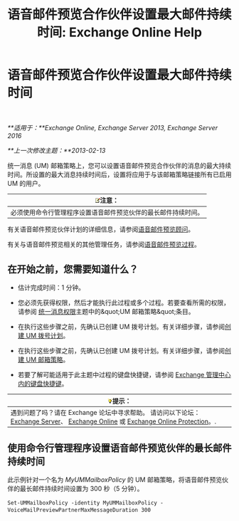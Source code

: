 ﻿---
title: '语音邮件预览合作伙伴设置最大邮件持续时间: Exchange Online Help'
TOCTitle: 语音邮件预览合作伙伴设置最大邮件持续时间
ms:assetid: 18f928ff-f4cc-4eed-a466-de13388780b3
ms:mtpsurl: https://technet.microsoft.com/zh-cn/library/Ff630912(v=EXCHG.150)
ms:contentKeyID: 51408200
ms.date: 05/23/2018
mtps_version: v=EXCHG.150
ms.translationtype: MT
---

# 语音邮件预览合作伙伴设置最大邮件持续时间

 

_**适用于：**Exchange Online, Exchange Server 2013, Exchange Server 2016_

_**上一次修改主题：**2013-02-13_

统一消息 (UM) 邮箱策略上，您可以设置语音邮件预览合作伙伴的消息的最大持续时间。所设置的最大消息持续时间后，设置将应用于与该邮箱策略链接所有已启用 UM 的用户。

<table>
<thead>
<tr class="header">
<th><img src="images/Bb124558.note(EXCHG.150).gif" title="注意" alt="注意" />注意：</th>
</tr>
</thead>
<tbody>
<tr class="odd">
<td>必须使用命令行管理程序设置语音邮件预览伙伴的最长邮件持续时间。</td>
</tr>
</tbody>
</table>


有关语音邮件预览伙伴计划的详细信息，请参阅[语音邮件预览顾问](voice-mail-preview-advisor-exchange-2013-help.md)。

有关与语音邮件预览相关的其他管理任务，请参阅[语音邮件预览过程](voice-mail-preview-procedures-exchange-2013-help.md)。

## 在开始之前，您需要知道什么？

  - 估计完成时间：1 分钟。

  - 您必须先获得权限，然后才能执行此过程或多个过程。若要查看所需的权限，请参阅 [统一消息权限](unified-messaging-permissions-exchange-2013-help.md)主题中的\&quot;UM 邮箱策略\&quot;条目。

  - 在执行这些步骤之前，先确认已创建 UM 拨号计划。有关详细步骤，请参阅[创建 UM 拨号计划](create-a-um-dial-plan-exchange-2013-help.md)。

  - 在执行这些步骤之前，先确认已创建 UM 拨号计划。有关详细步骤，请参阅[创建 UM 邮箱策略](create-a-um-mailbox-policy-exchange-2013-help.md)。

  - 若要了解可能适用于此主题中过程的键盘快捷键，请参阅 [Exchange 管理中心内的键盘快捷键](keyboard-shortcuts-in-the-exchange-admin-center-exchange-online-protection-help.md)。

<table>
<thead>
<tr class="header">
<th><img src="images/Bb124558.tip(EXCHG.150).gif" title="提示" alt="提示" />提示：</th>
</tr>
</thead>
<tbody>
<tr class="odd">
<td>遇到问题了吗？请在 Exchange 论坛中寻求帮助。 请访问以下论坛：<a href="https://go.microsoft.com/fwlink/p/?linkid=60612">Exchange Server</a>、 <a href="https://go.microsoft.com/fwlink/p/?linkid=267542">Exchange Online</a> 或 <a href="https://go.microsoft.com/fwlink/p/?linkid=285351">Exchange Online Protection</a>。.</td>
</tr>
</tbody>
</table>


## 使用命令行管理程序设置语音邮件预览伙伴的最长邮件持续时间

此示例针对一个名为 *MyUMMailboxPolicy* 的 UM 邮箱策略，将语音邮件预览伙伴的最长邮件持续时间设置为 300 秒（5 分钟）。

    Set-UMMailboxPolicy -identity MyUMMailboxPolicy -VoiceMailPreviewPartnerMaxMessageDuration 300

